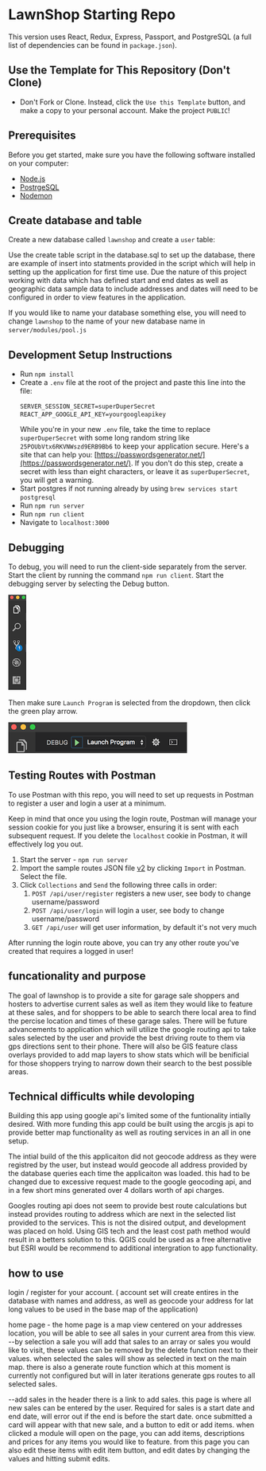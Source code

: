 
# LawnShop Starting Repo
This version uses React, Redux, Express, Passport, and PostgreSQL (a full list of dependencies can be found in `package.json`).


## Use the Template for This Repository (Don't Clone)

- Don't Fork or Clone. Instead, click the `Use this Template` button, and make a copy to your personal account. Make the project `PUBLIC`!


## Prerequisites

Before you get started, make sure you have the following software installed on your computer:

- [Node.js](https://nodejs.org/en/)
- [PostrgeSQL](https://www.postgresql.org/)
- [Nodemon](https://nodemon.io/)

## Create database and table

Create a new database called `lawnshop` and create a `user` table:

Use the create table script in the database.sql to set up the database, there are example of insert into statments provided in the script which will help in setting up the application for first time use. Due the nature of this project working with data which has defined start and end dates as well as geographic data sample data to include addresses and dates will need to be configured in order to view features in the application. 

If you would like to name your database something else, you will need to change `lawnshop` to the name of your new database name in `server/modules/pool.js`

## Development Setup Instructions

- Run `npm install`
- Create a `.env` file at the root of the project and paste this line into the file:
  ```
  SERVER_SESSION_SECRET=superDuperSecret
  REACT_APP_GOOGLE_API_KEY=yourgoogleapikey
  ```
  While you're in your new `.env` file, take the time to replace `superDuperSecret` with some long random string like `25POUbVtx6RKVNWszd9ERB9Bb6` to keep your application secure. Here's a site that can help you: [https://passwordsgenerator.net/](https://passwordsgenerator.net/). If you don't do this step, create a secret with less than eight characters, or leave it as `superDuperSecret`, you will get a warning.
- Start postgres if not running already by using `brew services start postgresql`
- Run `npm run server`
- Run `npm run client`
- Navigate to `localhost:3000`

## Debugging

To debug, you will need to run the client-side separately from the server. Start the client by running the command `npm run client`. Start the debugging server by selecting the Debug button.

![VSCode Toolbar](documentation/images/vscode-toolbar.png)

Then make sure `Launch Program` is selected from the dropdown, then click the green play arrow.

![VSCode Debug Bar](documentation/images/vscode-debug-bar.png)

## Testing Routes with Postman

To use Postman with this repo, you will need to set up requests in Postman to register a user and login a user at a minimum.

Keep in mind that once you using the login route, Postman will manage your session cookie for you just like a browser, ensuring it is sent with each subsequent request. If you delete the `localhost` cookie in Postman, it will effectively log you out.

1. Start the server - `npm run server`
2. Import the sample routes JSON file [v2](./PostmanPrimeSoloRoutesv2.json) by clicking `Import` in Postman. Select the file.
3. Click `Collections` and `Send` the following three calls in order:
   1. `POST /api/user/register` registers a new user, see body to change username/password
   2. `POST /api/user/login` will login a user, see body to change username/password
   3. `GET /api/user` will get user information, by default it's not very much

After running the login route above, you can try any other route you've created that requires a logged in user!

## funcationality and purpose 

The goal of lawnshop is to provide a site for garage sale shoppers and hosters to advertise current sales as well as 
item they would like to feature at these sales, and for shoppers to be able to search there local area to find the percise location and times of these garage sales. There will be future advancements to application which will utilize the google routing api to take sales selected by the user and provide the best driving route to them via gps directions sent to their phone. There will also be GIS feature class overlays provided to add map layers to show stats which will be benificial for 
those shoppers trying to narrow down their search to the best possible areas. 

## Technical difficults while devoloping 

Building this app using google api's limited some of the funtionality intially desired. With more funding this app could be 
built using the arcgis js api to provide better map functionality as well as routing services in an all in one setup. 

The intial build of the this applicaiton did not geocode address as they were registred by the user, but instead would geocode all address provided by the database queries each time the applicaiton was loaded. this had to be changed due to excessive request made to the google geocoding api, and in a few short mins generated over 4 dollars worth of api charges. 

Googles routing api does not seem to provide best route calculations but instead provides routing to address which are next in the selected list provided to the services. This is not the disired output, and development was placed on hold. Using GIS tech and the least cost path method would result in a betters solution to this. QGIS could be used as a free alternative but ESRI would be recommend to additional intergration to app functionality.

## how to use

login / register for your account. ( account set will create entires in the database with names and address, as well as geocode your address for lat long values to be used in the base map of the application)

home page - the home page is a map view centered on your addresses location, you will be able to see all sales in your current area from this view. 
--by selection a sale you will add that sales to an array or sales you would like to visit, these values can be removed by the delete function next to their values. when selected the sales will show as selected in text on the main map. there is also a generate route function which at this moment is currently not configured but will in later iterations generate gps routes to all selected sales. 

--add sales
in the header there is a link to add sales. this page is where all new sales can be entered by the user. Required for sales is a start date and end date, will error out if the end is before the start date. once submitted a card will appear with that new sale, and a button to edit or add items. when clicked a module will open on the page, you can add items, descriptions and prices for any items you would like to feature. from this page you can also edit these items with edit item button, and edit dates by changing the values and hitting submit edits. 
